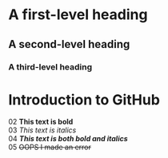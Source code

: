 # A first-level heading
## A second-level heading
### A third-level heading
# Introduction to GitHub
02 **This text is bold**\
03 *This text is italics*\
04 ***This text is both bold and italics***\
05 ~~OOPS I made an error~~
